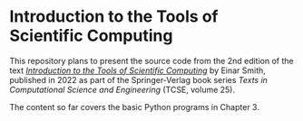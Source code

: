 # Introduction to the Tools of Scientific Computing

This repository plans to present the source code from the 2nd edition of the  text [*Introduction to the Tools of Scientific Computing*](https://link.springer.com/book/10.1007/978-3-031-16972-4) by Einar Smith, published in 2022 as  part of the Springer-Verlag book series *Texts in Computational Science and Engineering* (TCSE, volume 25).

The content so far covers the basic Python programs in Chapter 3. 
